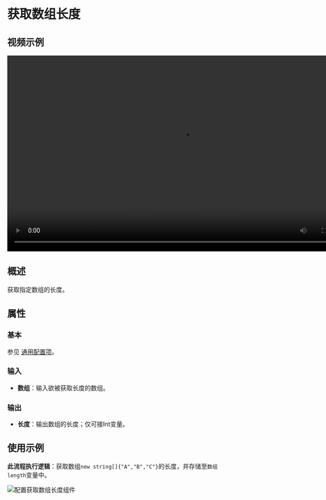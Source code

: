 # 获取数组长度

## 视频示例

<video controls height='450px' width='800px' src="https://encooacademy.oss-cn-shanghai.aliyuncs.com/activity/GetArrayLength.mp4"></video>

## 概述

获取指定数组的长度。

## 属性

### 基本

参见 [通用配置项](../Appendix/CommonConfigurationItems.md)。

### 输入

- **数组**：输入欲被获取长度的数组。

### 输出

- **长度**：输出数组的长度；仅可接Int变量。

## 使用示例

**此流程执行逻辑**：获取数组`new string[]{"A","B","C"}`的长度，并存储至`数组length`变量中。

![配置获取数组长度组件](https://docimages.blob.core.chinacloudapi.cn/images/Activities/GetLengthOfArrayActivity1.png)
